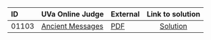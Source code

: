 | ID | UVa Online Judge | External | Link to solution |
|:---|:---|:---|:---:|
| 01103 | [Ancient Messages](https://onlinejudge.org/index.php?option=com_onlinejudge&Itemid=8&category=667&page=show_problem&problem=3544) | [PDF](https://onlinejudge.org/external/11/1103.pdf) | [Solution](https://github.com/versenyi98/uva-solutions/tree/main/solutions/01103%20-%20Ancient%20Messages)|
